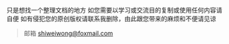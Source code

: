 只是想找一个整理文档的地方
如您需要以学习或交流目的复制或使用任何内容请自便
如有侵犯您的原创版权请联系我删除，由此跟您带来的麻烦和不便请见谅
> 邮箱 shiweiwong@foxmail.com
